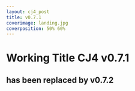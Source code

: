 ```yaml
---
layout: cj4_post
title: v0.7.1
coverimage: landing.jpg
coverposition: 50% 60%
---
```

# Working Title CJ4 v0.7.1
## has been replaced by v0.7.2